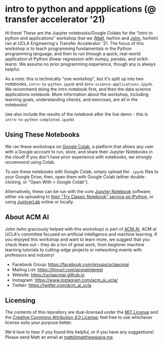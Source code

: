 # intro to python and appplications (@ transfer accelerator '21)

Hi there! These are the Jupyter notebooks/Google Colabs for the "intro to python and applications" workshop that we ([Matt](https://matthewwang.me), he/him and [John](https://www.johndang.me/), he/him) ran at UCLA Engineering's Transfer Accelerator '21. The focus of this workshop is to teach programming fundamentals in the Python programming language, and then to run through a quick, real-world application of Python (linear regression with numpy, pandas, and scikit-learn). We assume no prior programming experience, though any is always helpful.

As a note: this is technically "one workshop", but it's split up into two notebooks, `intro-to-python.ipynb` and `data-science-applications.ipynb`. We recommend doing the intro notebook first, and then the data science applications notebook. More information about the workshop, including learning goals, understanding checks, and exercises, are all in the notebooks!

(we also include the results of the notebook after the live demo - this is `intro-to-python-completed.ipynb`)

## Using These Notebooks

We ran these workshops on [Google Colab](https://research.google.com/colaboratory/), a platform that allows any user with a Google account to run, store, and share their Jupyter Notebooks in the cloud! If you don't have prior experience with notebooks, we *strongly recommend* using Colab.

To use these notebooks with Google Colab, simply upload the `.ipynb` files to your Google Drive; then, open them with Google Colab (either double-clicking, or "Open With > Google Colab").

Alternatively, these can be run with the core [Jupyter Notebook](https://jupyter.org/) software; either via uploading to [their "Try Classic Notebook" service on IPython](https://jupyter.org/try), or using [JuptyerLab](https://jupyter.org/try) online or locally.


## About ACM AI

John (who graciously helped with this workshop) is part of [ACM AI](https://uclaacmai.github.io), ACM at UCLA's committee focused on artificial intelligence and machine learning. If you enjoyed this workshop and want to learn more, we suggest that you check them out - they do a ton of great work, from beginner machine learning tutorials to cutting-edge projects or networking events with professors and industry!

* Facebook Group: https://facebook.com/groups/uclaacmai
* Mailing List: https://tinyurl.com/acmaiinterest
* Website: https://uclaacmai.github.io
* Instagram: https://www.instagram.com/acm_ai_ucla/
* Twitter: https://twitter.com/acm_ai_ucla

## Licensing

The contents of this repository are dual-licensed under the [MIT License](https://github.com/uclaacm/transfer-accel-portfolio-website-workshop/blob/main/LICENSE) and the [Creative Commons Attribution 4.0 License](https://creativecommons.org/licenses/by/4.0/); feel free to use whichever license suits your purpose better.

We'd love to hear if you found this helpful, or if you have any suggestions! Please send Matt an email at [matt@matthewwang.me](mailto:matt@matthewwang.me).
